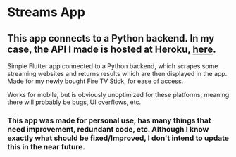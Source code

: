 # Streams App

## This app connects to a Python backend. In my case, the API I made is hosted at Heroku, <a href="https://hub-stream.herokuapp.com/api">here</a>.

Simple Flutter app connected to a Python backend, which scrapes some streaming websites and returns results which are then displayed in the app.
Made for my newly bought Fire TV Stick, for ease of access.

Works for mobile, but is obviously unoptimized for these platforms, meaning there will probably be bugs, UI overflows, etc.

### This app was made for personal use, has many things that need improvement, redundant code, etc. Although I know exactly   what should be fixed/Improved, I don't intend to update this in the near future.